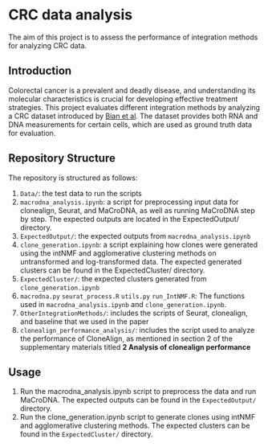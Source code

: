 # CRC data analysis

The aim of this project is to assess the performance of integration methods for analyzing CRC data.

## Introduction

Colorectal cancer is a prevalent and deadly disease, and understanding its molecular characteristics is crucial for developing effective treatment strategies. This project evaluates different integration methods by analyzing a CRC dataset introduced by [Bian et al](https://www.science.org/doi/10.1126/science.aao3791?url_ver=Z39.88-2003&rfr_id=ori:rid:crossref.org&rfr_dat=cr_pub%20%200pubmed). The dataset provides both RNA and DNA measurements for certain cells, which are used as ground truth data for evaluation.


## Repository Structure

The repository is structured as follows:
1. `Data/`: the test data to run the scripts
2. `macrodna_analysis.ipynb`: a script for preprocessing input data for clonealign, Seurat, and MaCroDNA, as well as running MaCroDNA step by step. The expected outputs are located in the ExpectedOutput/ directory.
3. `ExpectedOutput/`: the expected outputs from `macrodna_analysis.ipynb`
4. `clone_generation.ipynb`: a script explaining how clones were generated using the intNMF and agglomerative clustering methods on untransformed and log-transformed data. The expected generated clusters can be found in the ExpectedCluster/ directory.
5. `ExpectedCluster/`: the expected clusters generated from  `clone_generation.ipynb`
6. `macrodna.py` `seurat_process.R` `utils.py` `run_IntNMF.R`: The functions used in `macrodna_analysis.ipynb` and `clone_generation.ipynb`.
6. `OtherIntegrationMethods/`: includes the scripts of Seurat, clonealign, and baseline that we used in the paper
8. `clonealign_performance_analysis/`:  includes the script used to analyze the performance of CloneAlign, as mentioned in section 2 of the supplementary materials titled  **2 Analysis of clonealign performance**


## Usage
1. Run the macrodna_analysis.ipynb script to preprocess the data and run MaCroDNA. The expected outputs can be found in the `ExpectedOutput/` directory.
2. Run the clone_generation.ipynb script to generate clones using intNMF and agglomerative clustering methods. The expected clusters can be found in the `ExpectedCluster/` directory.
